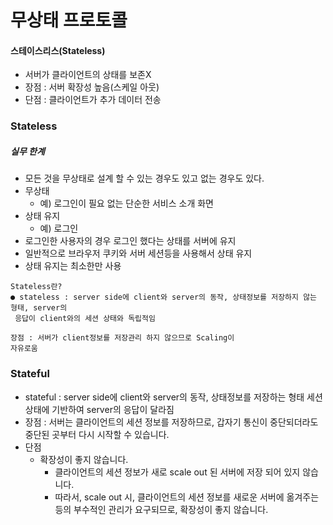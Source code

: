 # 무상태 프로토콜
#### 스테이스리스(Stateless)
- 서버가 클라이언트의 상태를 보존X
- 장점 : 서버 확장성 높음(스케일 아웃)
- 단점 : 클라이언트가 추가 데이터 전송

### Stateless
##### 실무 한계
- 모든 것을 무상태로 설계 할 수 있는 경우도 있고 없는 경우도 있다.
- 무상태
  - 예) 로그인이 필요 없는 단순한 서비스 소개 화면
- 상태 유지
  - 예) 로그인
- 로그인한 사용자의 경우 로그인 했다는 상태를 서버에 유지
- 일반적으로 브라우저 쿠키와 서버 세션등을 사용해서 상태 유지
- 상태 유지는 최소한만 사용

```
Stateless란?
● stateless : server side에 client와 server의 동작, 상태정보를 저장하지 않는 형태, server의
 응답이 client와의 세션 상태와 독립적임

장점 : 서버가 client정보를 저장관리 하지 않으므로 Scaling이
자유로움
```
### Stateful
- stateful : server side에 client와 server의 동작, 상태정보를 저장하는 형태  세션 상태에 기반하여 server의 응답이 달라짐
- 장점 : 서버는 클라이언트의 세션 정보를 저장하므로, 갑자기 통신이 중단되더라도 중단된 곳부터 다시 시작할 수 있습니다.
- 단점
  - 확장성이 좋지 않습니다.
    - 클라이언트의 세션 정보가 새로 scale out 된 서버에 저장 되어 있지 않습니다.
    - 따라서, scale out 시, 클라이언트의 세션 정보를 새로운 서버에 옮겨주는 등의 부수적인 관리가 요구되므로, 확장성이 좋지 않습니다.